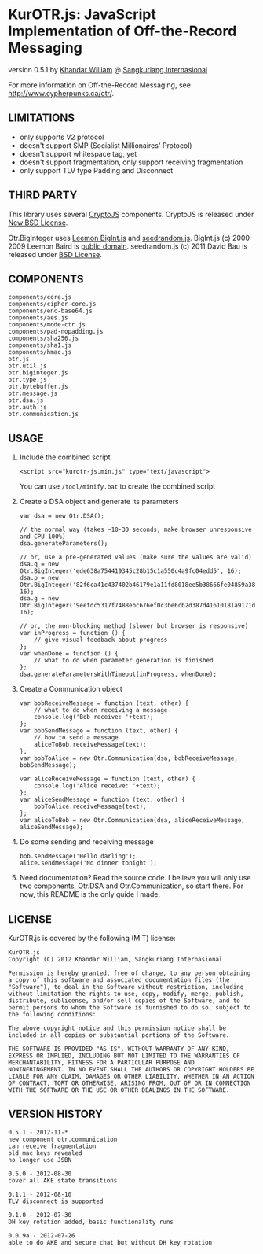 KurOTR.js: JavaScript Implementation of Off-the-Record Messaging
================================================================================
version 0.5.1
by [Khandar William](khandar.william@sangkuriang.co.id)
@ [Sangkuriang Internasional](http://sangkuriang.co.id)

For more information on Off-the-Record Messaging, see
<http://www.cypherpunks.ca/otr/>.

LIMITATIONS
-----------

-   only supports V2 protocol
-   doesn't support SMP (Socialist Millionaires' Protocol)
-   doesn't support whitespace tag, yet
-   doesn't support fragmentation, only support receiving fragmentation
-   only support TLV type Padding and Disconnect

THIRD PARTY
-----------

This library uses several [CryptoJS](http://code.google.com/p/crypto-js/) components.
CryptoJS is released under [New BSD License](http://code.google.com/p/crypto-js/wiki/License).

Otr.BigInteger uses [Leemon BigInt.js](http://www.leemon.com/crypto/BigInt.html) 
and [seedrandom.js](http://davidbau.com/archives/2010/01/30/random_seeds_coded_hints_and_quintillions.html).
BigInt.js (c) 2000-2009 Leemon Baird is [public domain](http://www.leemon.com/crypto/BigInt.js).
seedrandom.js (c) 2011 David Bau is released under [BSD License](http://davidbau.com/encode/seedrandom.js).

COMPONENTS
----------

	components/core.js
	components/cipher-core.js
	components/enc-base64.js
	components/aes.js
	components/mode-ctr.js
	components/pad-nopadding.js
	components/sha256.js
	components/sha1.js
	components/hmac.js
	otr.js
	otr.util.js
	otr.biginteger.js
	otr.type.js
	otr.bytebuffer.js
	otr.message.js
	otr.dsa.js
	otr.auth.js
	otr.communication.js

USAGE
-----

1.  Include the combined script
	
		<script src="kurotr-js.min.js" type="text/javascript">

	You can use `/tool/minify.bat` to create the combined script

2.  Create a DSA object and generate its parameters
	
		var dsa = new Otr.DSA();
		
		// the normal way (takes ~10-30 seconds, make browser unresponsive and CPU 100%)
		dsa.generateParameters();
		
		// or, use a pre-generated values (make sure the values are valid)
		dsa.q = new Otr.BigInteger('ede638a754419345c28b15c1a550c4a9fc04edd5', 16);
		dsa.p = new Otr.BigInteger('82f6ca41c437402b46179e1a11fd8018ee5b38666fe04859a38a1f6ac9a8da9be7a99cf36a7c610ec0c547d0117dda1c44e66701b4de209030ebd02f1128b2edefe81a3b80299d2462ed657812343617172609f695cd19550b4a17ca2d6dbb407857163b1c8fa00876c843efb70d79b4d843e84c2e39f59b43fc2c7b24deeb57', 16);
		dsa.g = new Otr.BigInteger('9eefdc5317f7488ebc676ef0c3be6cb2d387d41610181a9171de867ff13aec54008d5632301b8a260ae7cc3a261f41f7f1d8eb87d6e5ddd27073834bbabe6fe8109bed8520b78c038230b1ccde1e1db39ea908a9e6ac5bfe7c3017ae5bc20b493a4a912b5e8b90dc583187c95ffc97c7d66ce8d1b2e2aec071f85505c84670b', 16);
		
		// or, the non-blocking method (slower but browser is responsive)
		var inProgress = function () {
			// give visual feedback about progress
		};
		var whenDone = function () {
			// what to do when parameter generation is finished
		};
		dsa.generateParametersWithTimeout(inProgress, whenDone);

3.  Create a Communication object

		var bobReceiveMessage = function (text, other) {
			// what to do when receiving a message
			console.log('Bob receive: '+text);
		};
		var bobSendMessage = function (text, other) {
			// how to send a message
			aliceToBob.receiveMessage(text);
		};
		var bobToAlice = new Otr.Communication(dsa, bobReceiveMessage, bobSendMessage);

		var aliceReceiveMessage = function (text, other) {
			console.log('Alice receive: '+text);
		};
		var aliceSendMessage = function (text, other) {
			bobToAlice.receiveMessage(text);
		};
		var aliceToBob = new Otr.Communication(dsa, aliceReceiveMessage, aliceSendMessage);

4.  Do some sending and receiving message

		bob.sendMessage('Hello darling');
		alice.sendMessage('No dinner tonight');
	
5.  Need documentation? Read the source code.
	I believe you will only use two components, Otr.DSA and Otr.Communication, so start there.
	For now, this README is the only guide I made.

LICENSE
-------

KurOTR.js is covered by the following (MIT) license:
	
	KurOTR.js
	Copyright (C) 2012 Khandar William, Sangkuriang Internasional

	Permission is hereby granted, free of charge, to any person obtaining
	a copy of this software and associated documentation files (the
	"Software"), to deal in the Software without restriction, including
	without limitation the rights to use, copy, modify, merge, publish,
	distribute, sublicense, and/or sell copies of the Software, and to
	permit persons to whom the Software is furnished to do so, subject to
	the following conditions:

	The above copyright notice and this permission notice shall be
	included in all copies or substantial portions of the Software.

	THE SOFTWARE IS PROVIDED "AS IS", WITHOUT WARRANTY OF ANY KIND,
	EXPRESS OR IMPLIED, INCLUDING BUT NOT LIMITED TO THE WARRANTIES OF
	MERCHANTABILITY, FITNESS FOR A PARTICULAR PURPOSE AND
	NONINFRINGEMENT. IN NO EVENT SHALL THE AUTHORS OR COPYRIGHT HOLDERS BE
	LIABLE FOR ANY CLAIM, DAMAGES OR OTHER LIABILITY, WHETHER IN AN ACTION
	OF CONTRACT, TORT OR OTHERWISE, ARISING FROM, OUT OF OR IN CONNECTION
	WITH THE SOFTWARE OR THE USE OR OTHER DEALINGS IN THE SOFTWARE.

VERSION HISTORY
---------------
	0.5.1 - 2012-11-*
	new component otr.communication
	can receive fragmentation
	old mac keys revealed
	no longer use JSBN

	0.5.0 - 2012-08-30
	cover all AKE state transitions

	0.1.1 - 2012-08-10
	TLV disconnect is supported

	0.1.0 - 2012-07-30
	DH key rotation added, basic functionality runs

	0.0.9a - 2012-07-26
	able to do AKE and secure chat but without DH key rotation
